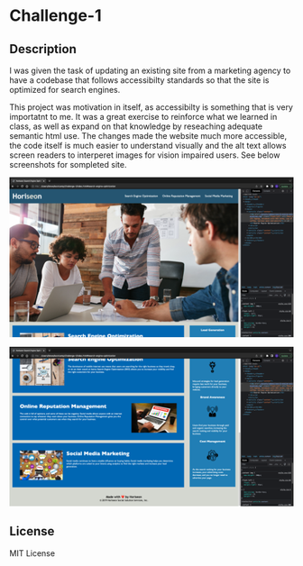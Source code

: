 # Challenge-1

## Description


I was given the task of updating an existing site from a marketing agency to have a codebase that follows accessibilty standards so that the site is optimized for search engines. 

This project was motivation in itself, as accessibilty is something that is very importatnt to me. It was a great exercise to reinforce what we learned in class, as well as expand on that knowledge by reseaching adequate semantic html use. The changes made the website much more accessible, the code itself is much easier to understand visually and the alt text allows screen readers to interperet images for vision impaired users. See below screenshots for sompleted site.

![screenshot 1](assets/images/challenge_1-1.png)

![screenshot 2](assets/images/challenge_1-2.png)


## License

MIT License

